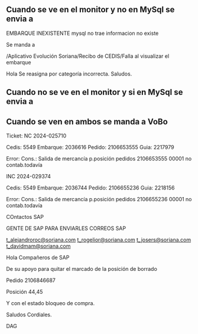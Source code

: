 ## Cuando se ve en el monitor y no en MySql  se envia a

EMBARQUE INEXISTENTE mysql no trae informacion no existe
 
Se manda a
 
/Aplicativo Evolución Soriana/Recibo de CEDIS/Falla al visualizar el embarque	
 
Hola
Se reasigna por categoría incorrecta.
Saludos.

## Cuando no se ve en el monitor y si en MySql  se envia a

## Cuando se ven en ambos se manda a VoBo


Ticket: NC 2024-025710

Cedis: 5549
Embarque: 2036616
Pedido: 2106653555
Guia: 2217979

Error: Cons.: Salida de mercancía p.posición pedidos 2106653555 00001 no contab.todavía

INC 2024-029374

Cedis: 5549
Embarque: 2036744
Pedido: 2106655236
Guia: 2218156

Error: Cons.: Salida de mercancía p.posición pedidos 2106655236 00001 no contab.todavía





COntactos SAP

GENTE DE SAP PARA ENVIARLES CORREOS SAP
 
t_alejandroroc@soriana.com 
t_rogelior@soriana.com
t_josers@soriana.com
t_davidmam@soriana.com


Hola Compañeros de SAP
 
De su apoyo para quitar el marcado de la posición de borrado
 
Pedido 2106846687

Posición 44,45
 
Y con el estado bloqueo de compra.
 
Saludos Cordiales.

DAG
